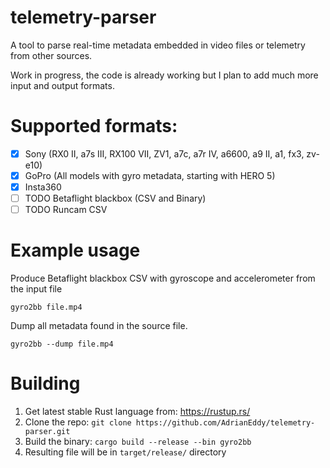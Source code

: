 # telemetry-parser
A tool to parse real-time metadata embedded in video files or telemetry from other sources.

Work in progress, the code is already working but I plan to add much more input and output formats.

# Supported formats:
- [x] Sony (RX0 II, a7s III, RX100 VII, ZV1, a7c, a7r IV, a6600, a9 II, a1, fx3, zv-e10)
- [x] GoPro (All models with gyro metadata, starting with HERO 5)
- [x] Insta360 
- [ ] TODO Betaflight blackbox (CSV and Binary)
- [ ] TODO Runcam CSV

# Example usage
Produce Betaflight blackbox CSV with gyroscope and accelerometer from the input file
```
gyro2bb file.mp4
```
Dump all metadata found in the source file.
```
gyro2bb --dump file.mp4
```


# Building
1. Get latest stable Rust language from: https://rustup.rs/
2. Clone the repo: `git clone https://github.com/AdrianEddy/telemetry-parser.git`
3. Build the binary: `cargo build --release --bin gyro2bb`
4. Resulting file will be in `target/release/` directory
